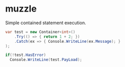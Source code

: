 # muzzle
Simple contained statement execution.

``` c# 
var test = new Container<int>()
    .Try(() => { return 1 + 2; })
    .Catch(ex => { Console.WriteLine(ex.Message); }
);

if(!test.HasError)
  Console.WriteLine(test.PayLoad);
```
